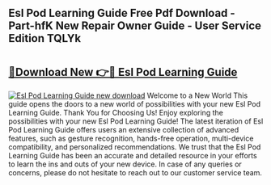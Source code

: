 ## Esl Pod Learning Guide Free Pdf Download - Part-hfK New Repair Owner Guide - User Service Edition TQLYk

# <h2><a href="http://bc58830.oget.top/?id=Esl+Pod+Learning+Guide">🔗Download New 👉🔴 Esl Pod Learning Guide</a></h2>

[![Esl Pod Learning Guide new download](https://i.imgur.com/5g1atiW.png)](http://bc58830.oget.top/?id=Esl+Pod+Learning+Guide)
Welcome to a New World This guide opens the doors to a new world of possibilities with your new Esl Pod Learning Guide. Thank You for Choosing Us! Enjoy exploring the possibilities with your new Esl Pod Learning Guide! The latest iteration of Esl Pod Learning Guide offers users an extensive collection of advanced features, such as gesture recognition, hands-free operation, multi-device compatibility, and personalized recommendations. We trust that the Esl Pod Learning Guide has been an accurate and detailed resource in your efforts to learn the ins and outs of your new device. In case of any queries or concerns, please do not hesitate to reach out to our customer service team.
